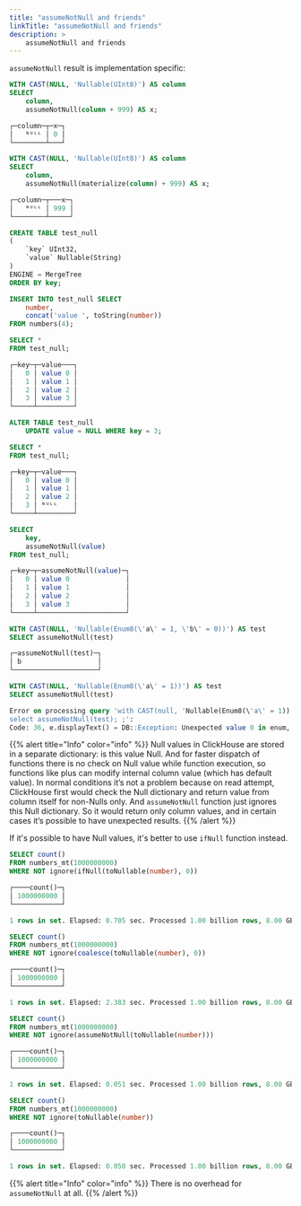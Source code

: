 ```yaml
---
title: "assumeNotNull and friends"
linkTitle: "assumeNotNull and friends"
description: >
    assumeNotNull and friends
---
```

`assumeNotNull` result is implementation specific:

```sql
WITH CAST(NULL, 'Nullable(UInt8)') AS column
SELECT
    column,
    assumeNotNull(column + 999) AS x;

┌─column─┬─x─┐
│   ᴺᵁᴸᴸ │ 0 │
└────────┴───┘

WITH CAST(NULL, 'Nullable(UInt8)') AS column
SELECT
    column,
    assumeNotNull(materialize(column) + 999) AS x;

┌─column─┬───x─┐
│   ᴺᵁᴸᴸ │ 999 │
└────────┴─────┘

CREATE TABLE test_null
(
    `key` UInt32,
    `value` Nullable(String)
)
ENGINE = MergeTree
ORDER BY key;

INSERT INTO test_null SELECT
    number,
    concat('value ', toString(number))
FROM numbers(4);

SELECT *
FROM test_null;

┌─key─┬─value───┐
│   0 │ value 0 │
│   1 │ value 1 │
│   2 │ value 2 │
│   3 │ value 3 │
└─────┴─────────┘

ALTER TABLE test_null
    UPDATE value = NULL WHERE key = 3;

SELECT *
FROM test_null;

┌─key─┬─value───┐
│   0 │ value 0 │
│   1 │ value 1 │
│   2 │ value 2 │
│   3 │ ᴺᵁᴸᴸ    │
└─────┴─────────┘

SELECT
    key,
    assumeNotNull(value)
FROM test_null;

┌─key─┬─assumeNotNull(value)─┐
│   0 │ value 0              │
│   1 │ value 1              │
│   2 │ value 2              │
│   3 │ value 3              │
└─────┴──────────────────────┘

WITH CAST(NULL, 'Nullable(Enum8(\'a\' = 1, \'b\' = 0))') AS test
SELECT assumeNotNull(test)

┌─assumeNotNull(test)─┐
│ b                   │
└─────────────────────┘

WITH CAST(NULL, 'Nullable(Enum8(\'a\' = 1))') AS test
SELECT assumeNotNull(test)

Error on processing query 'with CAST(null, 'Nullable(Enum8(\'a\' = 1))') as test
select assumeNotNull(test); ;':
Code: 36, e.displayText() = DB::Exception: Unexpected value 0 in enum, Stack trace (when copying this message, always include the lines below):
```

{{% alert title="Info" color="info" %}}
Null values in ClickHouse are stored in a separate dictionary: is this value Null. And for faster dispatch of functions there is no check on Null value while function execution, so functions like plus can modify internal column value (which has default value). In normal conditions it’s not a problem because on read attempt, ClickHouse first would check the Null dictionary and return value from column itself for non-Nulls only. And `assumeNotNull` function just ignores this Null dictionary. So it would return only column values, and in certain cases it’s possible to have unexpected results.
{{% /alert %}}

If it's possible to have Null values, it's better to use `ifNull` function instead.

```sql
SELECT count()
FROM numbers_mt(1000000000)
WHERE NOT ignore(ifNull(toNullable(number), 0))

┌────count()─┐
│ 1000000000 │
└────────────┘

1 rows in set. Elapsed: 0.705 sec. Processed 1.00 billion rows, 8.00 GB (1.42 billion rows/s., 11.35 GB/s.)

SELECT count()
FROM numbers_mt(1000000000)
WHERE NOT ignore(coalesce(toNullable(number), 0))

┌────count()─┐
│ 1000000000 │
└────────────┘

1 rows in set. Elapsed: 2.383 sec. Processed 1.00 billion rows, 8.00 GB (419.56 million rows/s., 3.36 GB/s.)

SELECT count()
FROM numbers_mt(1000000000)
WHERE NOT ignore(assumeNotNull(toNullable(number)))

┌────count()─┐
│ 1000000000 │
└────────────┘

1 rows in set. Elapsed: 0.051 sec. Processed 1.00 billion rows, 8.00 GB (19.62 billion rows/s., 156.98 GB/s.)

SELECT count()
FROM numbers_mt(1000000000)
WHERE NOT ignore(toNullable(number))

┌────count()─┐
│ 1000000000 │
└────────────┘

1 rows in set. Elapsed: 0.050 sec. Processed 1.00 billion rows, 8.00 GB (20.19 billion rows/s., 161.56 GB/s.)
```

{{% alert title="Info" color="info" %}}
There is no overhead for `assumeNotNull` at all.
{{% /alert %}}
